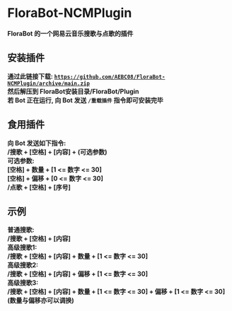 # FloraBot-NCMPlugin
**FloraBot 的一个网易云音乐搜歌与点歌的插件**
## 安装插件
**通过此链接下载: [`https://github.com/AEBC08/FloraBot-NCMPlugin/archive/main.zip`](https://github.com/AEBC08/FloraBot-NCMPlugin/archive/main.zip)**  
**然后解压到 FloraBot安装目录/FloraBot/Plugin**  
**若 Bot  正在运行, 向 Bot 发送 `/重载插件` 指令即可安装完毕**
## 食用插件
**向 Bot 发送如下指令:**  
**/搜歌 + [空格] + [内容] + (可选参数)  
可选参数:  
[空格] + 数量 + [1 <= 数字 <= 30]  
[空格] + 偏移 + [0 <= 数字 <= 30]**  
**/点歌 + [空格] + [序号]**  
## 示例
**普通搜歌:**  
**/搜歌 + [空格] + [内容]**  
**高级搜歌1:**  
**/搜歌 + [空格] + [内容] + 数量 + [1 <= 数字 <= 30]**  
**高级搜歌2:**  
**/搜歌 + [空格] + [内容] + 偏移 + [1 <= 数字 <= 30]**  
**高级搜歌3:**  
**/搜歌 + [空格] + [内容] + 数量 + [1 <= 数字 <= 30] + 偏移 + [1 <= 数字 <= 30]**  
**(数量与偏移亦可以调换)**
